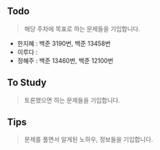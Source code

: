 ## Todo
> 해당 주차에 목표로 하는 문제들을 기입합니다.
- 한지혜 : 백준 3190번, 백준 13458번
- 이루다 : 
- 정혜주 : 백준 13460번, 백준 12100번

## To Study
> 토론했으면 하는 문제들을 기입합니다.

## Tips
> 문제를 풀면서 알게된 노하우, 정보들을 기입합니다.
